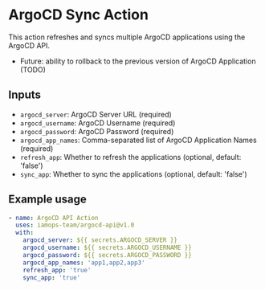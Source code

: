 # ArgoCD Sync Action

This action refreshes and syncs multiple ArgoCD applications using the ArgoCD API.
- Future: ability to rollback to the previous version of ArgoCD Application (TODO)

## Inputs

- `argocd_server`: ArgoCD Server URL (required)
- `argocd_username`: ArgoCD Username (required)
- `argocd_password`: ArgoCD Password (required)
- `argocd_app_names`: Comma-separated list of ArgoCD Application Names (required)
- `refresh_app`: Whether to refresh the applications (optional, default: 'false')
- `sync_app`: Whether to sync the applications (optional, default: 'false')

## Example usage

```yaml
- name: ArgoCD API Action
  uses: iamops-team/argocd-api@v1.0
  with:
    argocd_server: ${{ secrets.ARGOCD_SERVER }}
    argocd_username: ${{ secrets.ARGOCD_USERNAME }}
    argocd_password: ${{ secrets.ARGOCD_PASSWORD }}
    argocd_app_names: 'app1,app2,app3'
    refresh_app: 'true'
    sync_app: 'true'
```